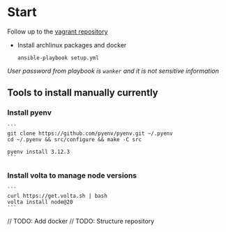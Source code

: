 # Start
Follow up to the [vagrant repository](https://github.com/anttilinno/arch-vagrant)

* Install archlinux packages and docker
	```
    ansible-playbook setup.yml
	```

*User password from playbook is `wanker` and it is not sensitive information*

## Tools to install manually currently

### Install pyenv
	```
	git clone https://github.com/pyenv/pyenv.git ~/.pyenv
	cd ~/.pyenv && src/configure && make -C src

	pyenv install 3.12.3
	```

### Install volta to manage node versions

	```
	curl https://get.volta.sh | bash
	volta install node@20
	```

// TODO: Add docker
// TODO: Structure repository
